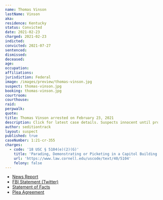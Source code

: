 ```yaml
---
name: Thomas Vinson
lastName: Vinson
aka:
residence: Kentucky
status: Convicted
date: 2021-02-23
charged: 2021-02-23
indicted:
convicted: 2021-07-27
sentenced:
dismissed:
deceased:
age:
occupation:
affiliations:
jurisdiction: Federal
image: /images/preview/thomas-vinson.jpg
suspect: thomas-vinson.jpg
booking: thomas-vinson.jpg
courtroom:
courthouse:
raid:
perpwalk:
quote:
title: Thomas Vinson arrested on February 23, 2021
description: Click for latest case details. Suspects innocent until proven guilty.
author: seditiontrack
layout: suspect
published: true
caseNumber: 1:21-cr-355
charges:
  - code: '18 USC § 5104(e)(2)(G)'
    title: 'Parading, Demonstrating or Picketing in a Capitol Building'
    url: 'https://www.law.cornell.edu/uscode/text/40/5104'
    felony: false
---
```


- [News Report](https://www.kentucky.com/news/local/crime/article249457150.)
- [FBI Statement (Twitter)](https://twitter.com/FBILouisville/status/1364284639385378825)
- [Statement of Facts](https://www.justice.gov/usao-dc/case-multi-defendant/file/1418041/download)
- [Plea Agreement](https://www.justice.gov/usao-dc/case-multi-defendant/file/1418036/download)
